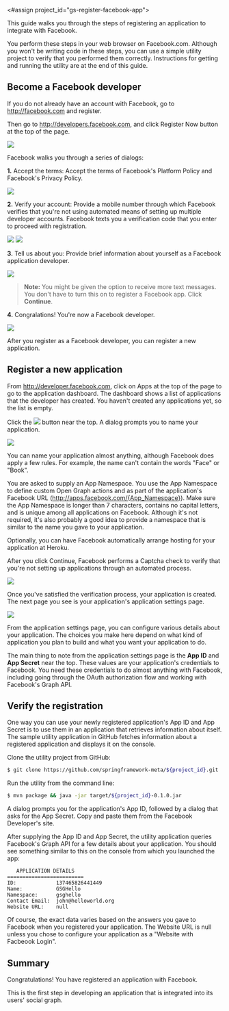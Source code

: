 <#assign project_id="gs-register-facebook-app">

This guide walks you through the steps of registering an application to integrate with Facebook.

You perform these steps in your web browser on Facebook.com. Although you won't be writing code in these steps, you can use a simple utility project to verify that you performed them correctly. Instructions for getting and running the utility are at the end of this guide.

Become a Facebook developer
-----------------------------
If you do not already have an account with Facebook, go to http://facebook.com and register. 

Then go to http://developers.facebook.com, and click Register Now button at the top of the page.

![](images/fb-dev-register.png)

Facebook walks you through a series of dialogs:

__1.__ Accept the terms: Accept the terms of Facebook's Platform Policy and Facebook's Privacy Policy.    

![](images/fb-terms-agree.png)

__2.__ Verify your account: Provide a mobile number through which Facebook verifies that you're not using automated means of setting up multiple developer accounts. Facebook texts you a verification code that you enter to proceed with registration. 

![](images/fb-verify1.png)
![](images/fb-verify2.png)

__3.__ Tell us about you: Provide brief information about yourself as a Facebook application developer.

![](images/fb-about-you.png)

> **Note:** You might be given the option to receive more text messages. You don't have to turn this on to register a Facebook app. Click **Continue**.

__4.__ Congralations! You're now a Facebook developer.

![](images/fb-congrats.png)

 
After you register as a Facebook developer, you can register a new application.

Register a new application
-----------------------------
From http://developer.facebook.com, click on Apps at the top of the page to go to the application dashboard. The dashboard shows a list of applications that the developer has created. You haven't created any applications yet, so the list is empty. 

Click the ![](images/fb-create-new-app-button.png) button near the top. A dialog prompts you to name your application.

![](images/fb-new-app-form.png)

You can name your application almost anything, although Facebook does apply a few rules. For example, the name can't contain the words "Face" or "Book".

You are asked to supply an App Namespace. You use the App Namespace to define custom Open Graph actions and as part of the application's Facebook URL (http://apps.facebook.com/{App_Namespace}). Make sure the App Namespace is longer than 7 characters, contains no capital letters, and is unique among all applications on Facebook. Although it's not required, it's also probably a good idea to provide a namespace that is similar to the name you gave to your application.

Optionally, you can have Facebook automatically arrange hosting for your application at Heroku.

After you click Continue, Facebook performs a Captcha check to verify that you're not setting up applications through an automated process.

![](images/fb-captcha.png)

Once you've satisfied the verification process, your application is created. The next page you see is your application's application settings page.

![](images/fb-app-settings.png)

From the application settings page, you can configure various details about your application. The choices you make here depend on what kind of application you plan to build and what you want your application to do. 

The main thing to note from the application settings page is the __App ID__ and __App Secret__ near the top. These values are your application's credentials to Facebook. You need these credentials to do almost anything with Facebook, including going through the OAuth authorization flow and working with Facebook's Graph API.

Verify the registration
--------------------------
One way you can use your newly registered application's App ID and App Secret is to use them in an application that retrieves information about itself. The sample utility application in GitHub fetches information about a registered application and displays it on the console.

Clone the utility project from GitHub:

```sh
$ git clone https://github.com/springframework-meta/${project_id}.git
```

Run the utility from the command line:

```sh
$ mvn package && java -jar target/${project_id}-0.1.0.jar
```

A dialog prompts you for the application's App ID, followed by a dialog that asks for the App Secret. Copy and paste them from the Facebook Developer's site.

After supplying the App ID and App Secret, the utility application queries Facebook's Graph API for a few details about your application. You should see something similar to this on the console from which you launched the app:

```
   APPLICATION DETAILS
=========================
ID:             137465826441449
Name:           GSGHello
Namespace:      gsghello
Contact Email:  john@helloworld.org
Website URL:    null
```

Of course, the exact data varies based on the answers you gave to Facebook when you registered your application. The Website URL is null unless you chose to configure your application as a "Website with Facbeook Login".


Summary
-------
Congratulations! You have registered an application with Facebook.

This is the first step in developing an application that is integrated into its users' social graph.

